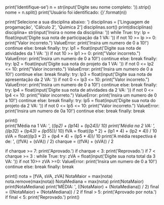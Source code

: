 print('Identifique-se')
n = str(input('Digite seu nome completo: ')).strip()
nome = n.split()
print('Usuário foi identificado: {}'.format(n))

print('Selecione a sua disciplina abaixo: ')
disciplinas = ['Linguagem de progamação', 'Cálculo 2', 'Quimica 2']
disciplinas.sort()
print(disciplinas)
disciplina= str(input('Insira o nome da disciplina: '))
while True:
    try:
        lp = float(input('Digite sua nota de participação da 1 VA: '))
        if not 10 >= lp >= 0:
           print("Valor incorreto.")
           ValueError: print('Insira um numero de 0 a 10!')
           continue 
        else:
           break
    finally:
        try: 
            lp1 = float(input('Digite sua nota de atividades da 1 VA: '))
            if not 10 >= lp1 >= 0:
               print("Valor incorreto.")
               ValueError: print('Insira um numero de 0 a 10!')
               continue
            else:
               break
        finally:
            try: 
                lp2 =  float(input('Digite sua nota do projeto da 1 VA: '))
                if not 0 <= lp2 <= 10:
                   print("Valor incorreto.")
                   ValueError: print('Insira um numero de 0 a 10!')
                   continue
                else:
                   break
            finally:
                try: 
                    lp3 =  float(input('Digite sua nota de apresentação da 2 VA: '))
                    if not 0 <= lp3 <= 10:
                       print("Valor incorreto.")
                       ValueError: print('Insira um numero de 0 a 10!')
                       continue
                    else:
                       break
                finally:
                    try:
                        lp4 =  float(input('Digite sua nota de atividades da 2 VA: '))
                        if not 0 <= lp4 <= 10:
                           print("Valor incorreto.")
                           ValueError: print('Insira um numero de 0 a 10!')
                           continue
                        else:
                           break
                    finally:
                        try:
                            lp5 =  float(input('Digite sua nota do projeto da 2 VA: '))
                            if not 0 <= lp5 <= 10:
                               print("Valor incorreto.")
                               ValueError: print('Insira um numero de 0a 10!')
                               continue
                            else:
                               break
                        finally:
                            break

print()                      
print('Média na 1 VA: ', ((lp*2) + (lp1*4) + (lp2*4))/ 10)
print('Média na 2 VA: ', ((lp3*2) + (lp4*3) + (lp5*5))/ 10)
fVA = float((lp * 2) + (lp1 * 4) + (lp2 * 4)) / 10
sVA = float((lp3 * 2) + (lp4 * 4) + (lp5 * 4))/ 10
print('A média respectiva é de: ', ((fVA) + (sVA)) / 2)
charque = ((fVA) + (sVA)) / 2

if charque >= 7:
   print('Aprovado.')
if charque < 3:
   print('Reprovado.')
if 7 < charque >= 3 :
    while True:
        try:
            zVA = float(input('Digite sua nota total da 3 VA: '))
            if not 10>= zVA >=0:
                ValueError: print('Insira um numero de 0 a 10!')
                continue
            else:
                break
        finally:
            break

print()
nota = [fVA, sVA, zVA]
NotaMaior = max(nota)
nota.remove(max(nota))
NotaMediana = max(nota)
print(NotaMaior)
print(NotaMediana)
print('MÉDIA: ', ((NotaMaior) + (NotaMediana)) / 2)
final = ((NotaMaior) + (NotaMediana)) / 2
if final > 5:
   print('Aprovado por nota.')
if final < 5:
   print('Reprovado.')
print()
